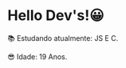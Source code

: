 ### <h1> Hello Dev's!😀 </h1>

<p>📚 Estudando atualmente:  JS E C.</p>

<p>😎 Idade: 19 Anos.</p>




